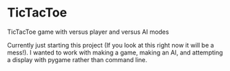 # TicTacToe
TicTacToe game with versus player and versus AI modes

Currently just starting this project (If you look at this right now it will be a mess!). I wanted to work with making a game, making an AI, and attempting a display with pygame rather than command line. 


